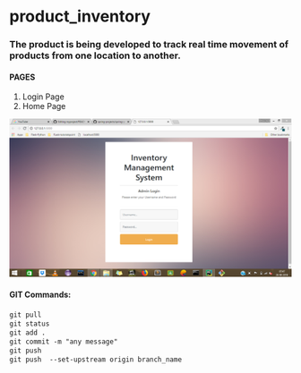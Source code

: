 # product_inventory
### The product is being developed to track real time movement of products from one location to another.


#### PAGES
1. Login Page
2. Home Page

<img src="product_inventory/images/Login_page.png">

 #### GIT Commands:
 
    git pull
    git status
    git add .
    git commit -m "any message"
    git push
    git push  --set-upstream origin branch_name

